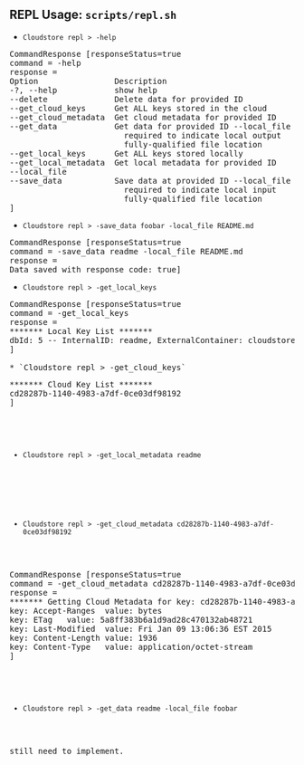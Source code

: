 
## REPL Usage:  `scripts/repl.sh`

* `Cloudstore repl > -help`
<pre>
CommandResponse [responseStatus=true
command = -help
response =
Option                Description
-?, --help            show help
--delete              Delete data for provided ID
--get_cloud_keys      Get ALL keys stored in the cloud
--get_cloud_metadata  Get cloud metadata for provided ID
--get_data            Get data for provided ID --local_file
                        required to indicate local output
                        fully-qualified file location
--get_local_keys      Get ALL keys stored locally
--get_local_metadata  Get local metadata for provided ID
--local_file
--save_data           Save data at provided ID --local_file
                        required to indicate local input
                        fully-qualified file location
]
</pre>

* `Cloudstore repl > -save_data foobar -local_file README.md`
<pre>
CommandResponse [responseStatus=true
command = -save_data readme -local_file README.md
response =
Data saved with response code: true]
</pre>

* `Cloudstore repl > -get_local_keys`
<pre>
CommandResponse [responseStatus=true
command = -get_local_keys
response =
******* Local Key List *******
dbId: 5 -- InternalID: readme, ExternalContainer: cloudstore-sb, ExternalID: cd28287b-1140-4983-a7df-0ce03df98192
]

* `Cloudstore repl > -get_cloud_keys`
<pre>
******* Cloud Key List *******
cd28287b-1140-4983-a7df-0ce03df98192
]
</pre>

* `Cloudstore repl > -get_local_metadata readme`
<pre
******* Getting Local Metadata for key: readme *******
StorageMetadata:
createDate=2015-01-09 13:06:35.504
smId=5
externalContainer=cloudstore-sb
externalId=cd28287b-1140-4983-a7df-0ce03df98192
internalHashCode=fd17e2b246311ea10933ce829758f8a1b81683bf
externalHashCode=fd56c108589cbfcad8b7d75d952dcdbf207aed3f
internalId=readme
isCompressed=true
isEncrypted=true
lastModifiedDate=null
owner=anonUser
]
</pre>

* `Cloudstore repl > -get_cloud_metadata cd28287b-1140-4983-a7df-0ce03df98192`
<pre>
CommandResponse [responseStatus=true
command = -get_cloud_metadata cd28287b-1140-4983-a7df-0ce03df98192
response =
******* Getting Cloud Metadata for key: cd28287b-1140-4983-a7df-0ce03df98192 *******
key: Accept-Ranges  value: bytes
key: ETag   value: 5a8ff383b6a1d9ad28c470132ab48721
key: Last-Modified  value: Fri Jan 09 13:06:36 EST 2015
key: Content-Length value: 1936
key: Content-Type   value: application/octet-stream
]
</pre>

* `Cloudstore repl > -get_data readme -local_file foobar`
<pre>
still need to implement.
</pre>







